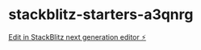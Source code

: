 # stackblitz-starters-a3qnrg

[Edit in StackBlitz next generation editor ⚡️](https://stackblitz.com/~/github.com/mzjs12345/stackblitz-starters-a3qnrg)